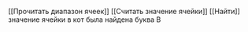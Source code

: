 [[Прочитать диапазон ячеек]]
[[Считать значение ячейки]]
[[Найти]] значение ячейки в кот была найдена буква B
